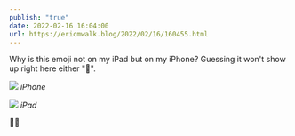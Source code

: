 ```yaml
---
publish: "true"
date: 2022-02-16 16:04:00
url: https://ericmwalk.blog/2022/02/16/160455.html
---
```

Why is this emoji not on my iPad but on my iPhone? Guessing it won't show up right here either "🫣".

![](https://ericmwalk.blog/uploads/2022/d9500479c3.jpg)
*iPhone*

![](https://ericmwalk.blog/uploads/2022/315ce573ab.jpg)
*iPad*

🤷‍♂️